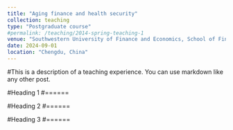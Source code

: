 ```yaml
---
title: "Aging finance and health security"
collection: teaching
type: "Postgraduate course"
#permalink: /teaching/2014-spring-teaching-1
venue: "Southwestern University of Finance and Economics, School of Finance"
date: 2024-09-01
location: "Chengdu, China"
---
```


#This is a description of a teaching experience. You can use markdown like any other post.

#Heading 1
#======

#Heading 2
#======

#Heading 3
#======
